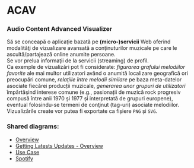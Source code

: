 # ACAV
### Audio Content Advanced Visualizer

Să se conceapă o aplicaţie bazată pe **(micro-)servicii** Web oferind modalităţi de vizualizare avansată a conţinuturilor muzicale pe care le ascultă/partajează online anumite persoane.<br>
Se vor prelua informaţii de la servicii (streaming) de profil.<br>
Ca exemple de vizualizări pot fi considerate: *figurarea grafului melodiilor favorite* ale mai multor utilizatori având o anumită localizare geografică ori preocupări comune, *relaţiile între melodii similare* pe baza meta-datelor asociate fiecărei producții muzicale, *generarea unor grupuri de utilizatori* împărtăşind interese comune (e.g., pasionații de muzică rock progresiv compusă între anii 1970 și 1977 și interpretată de grupuri europene), eventual folosindu-se termeni de conţinut (tag-uri) asociate melodiilor.<br>Vizualizările create vor putea fi exportate ca fișiere `PNG` și `SVG`.

### Shared diagrams:
- [Overview](https://www.lucidchart.com/invitations/accept/69a6eaa9-2dd8-407b-947e-ee2b69955471)
- [Getting Latests Updates - Overview](https://www.lucidchart.com/documents/edit/d94d59ce-7de9-46b2-b897-68b6fdc3137f?shared=true#)
- [Use Case](https://www.lucidchart.com/invitations/accept/be1734ef-9e0c-4e27-b08d-1fbf09560c1d)
- [Spotify](https://drive.google.com/file/d/1S54pfG2po-EqboHq17oaOrSpSOL8q8co/view?usp=sharing)
